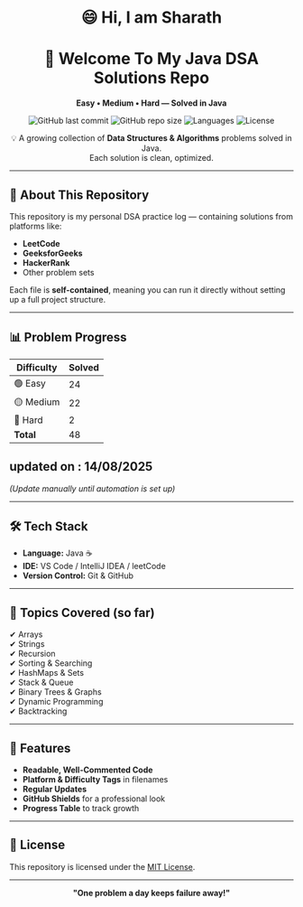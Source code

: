 <div align="center">

# 😄 Hi, I am Sharath
# 🚀 Welcome To My Java DSA Solutions Repo
**Easy • Medium • Hard — Solved in Java**

![GitHub last commit](https://img.shields.io/github/last-commit/DiganthGowdaGR/DSA-PracticeCodes)
![GitHub repo size](https://img.shields.io/github/repo-size/DiganthGowdaGR/DSA-PracticeCodes)
![Languages](https://img.shields.io/github/languages/top/DiganthGowdaGR/DSA-PracticeCodes?color=orange)
![License](https://img.shields.io/badge/license-MIT-blue.svg)

💡 A growing collection of **Data Structures & Algorithms** problems solved in Java.  
Each solution is clean, optimized.

</div>

---

## 📖 About This Repository
This repository is my personal DSA practice log — containing solutions from platforms like:
- **LeetCode**
- **GeeksforGeeks**
- **HackerRank**
- Other problem sets

Each file is **self-contained**, meaning you can run it directly without setting up a full project structure.

---

## 📊 Problem Progress

| Difficulty | Solved |
|------------|--------|
| 🟢 Easy    | 24     |
| 🟡 Medium  | 22     |
| 🔴 Hard    | 2      |
| **Total**   | 48     |
## updated on  : 14/08/2025

_(Update manually until automation is set up)_

---

## 🛠 Tech Stack
- **Language:** Java ☕  
- **IDE:** VS Code / IntelliJ IDEA  / leetCode
- **Version Control:** Git & GitHub  

---

## 🧠 Topics Covered (so far)
✔ Arrays  
✔ Strings  
✔ Recursion  
✔ Sorting & Searching  
✔ HashMaps & Sets  
✔ Stack & Queue  
✔ Binary Trees & Graphs  
✔ Dynamic Programming  
✔ Backtracking  

---

## 🚀 Features
- **Readable, Well-Commented Code**
- **Platform & Difficulty Tags** in filenames
- **Regular Updates**
- **GitHub Shields** for a professional look
- **Progress Table** to track growth
  
---

## 📜 License
This repository is licensed under the [MIT License](LICENSE).

---
<div align="center">
  
**"One problem a day keeps failure away!"**

</div>
